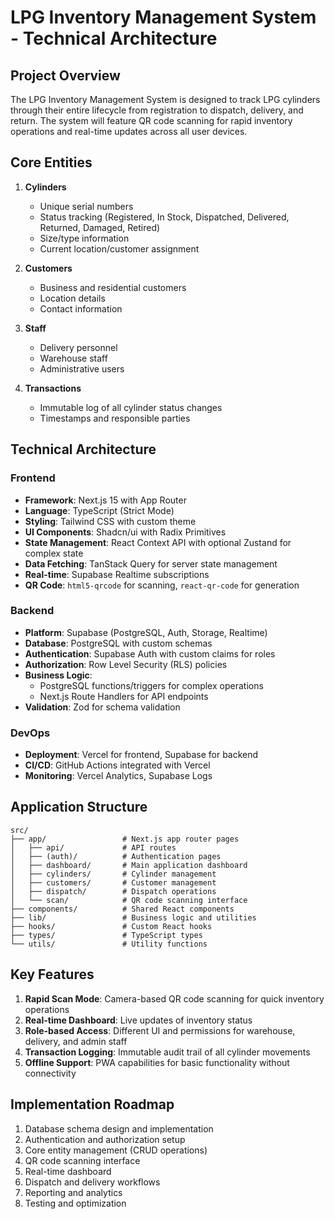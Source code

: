 # LPG Inventory Management System - Technical Architecture

## Project Overview
The LPG Inventory Management System is designed to track LPG cylinders through their entire lifecycle from registration to dispatch, delivery, and return. The system will feature QR code scanning for rapid inventory operations and real-time updates across all user devices.

## Core Entities

1. **Cylinders**
   - Unique serial numbers
   - Status tracking (Registered, In Stock, Dispatched, Delivered, Returned, Damaged, Retired)
   - Size/type information
   - Current location/customer assignment

2. **Customers**
   - Business and residential customers
   - Location details
   - Contact information

3. **Staff**
   - Delivery personnel
   - Warehouse staff
   - Administrative users

4. **Transactions**
   - Immutable log of all cylinder status changes
   - Timestamps and responsible parties

## Technical Architecture

### Frontend
- **Framework**: Next.js 15 with App Router
- **Language**: TypeScript (Strict Mode)
- **Styling**: Tailwind CSS with custom theme
- **UI Components**: Shadcn/ui with Radix Primitives
- **State Management**: React Context API with optional Zustand for complex state
- **Data Fetching**: TanStack Query for server state management
- **Real-time**: Supabase Realtime subscriptions
- **QR Code**: `html5-qrcode` for scanning, `react-qr-code` for generation

### Backend
- **Platform**: Supabase (PostgreSQL, Auth, Storage, Realtime)
- **Database**: PostgreSQL with custom schemas
- **Authentication**: Supabase Auth with custom claims for roles
- **Authorization**: Row Level Security (RLS) policies
- **Business Logic**: 
  - PostgreSQL functions/triggers for complex operations
  - Next.js Route Handlers for API endpoints
- **Validation**: Zod for schema validation

### DevOps
- **Deployment**: Vercel for frontend, Supabase for backend
- **CI/CD**: GitHub Actions integrated with Vercel
- **Monitoring**: Vercel Analytics, Supabase Logs

## Application Structure
```
src/
├── app/                 # Next.js app router pages
│   ├── api/             # API routes
│   ├── (auth)/          # Authentication pages
│   ├── dashboard/       # Main application dashboard
│   ├── cylinders/       # Cylinder management
│   ├── customers/       # Customer management
│   ├── dispatch/        # Dispatch operations
│   └── scan/            # QR code scanning interface
├── components/          # Shared React components
├── lib/                 # Business logic and utilities
├── hooks/               # Custom React hooks
├── types/               # TypeScript types
└── utils/               # Utility functions
```

## Key Features
1. **Rapid Scan Mode**: Camera-based QR code scanning for quick inventory operations
2. **Real-time Dashboard**: Live updates of inventory status
3. **Role-based Access**: Different UI and permissions for warehouse, delivery, and admin staff
4. **Transaction Logging**: Immutable audit trail of all cylinder movements
5. **Offline Support**: PWA capabilities for basic functionality without connectivity

## Implementation Roadmap
1. Database schema design and implementation
2. Authentication and authorization setup
3. Core entity management (CRUD operations)
4. QR code scanning interface
5. Real-time dashboard
6. Dispatch and delivery workflows
7. Reporting and analytics
8. Testing and optimization